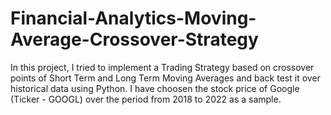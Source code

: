 # Financial-Analytics-Moving-Average-Crossover-Strategy
In this project, I tried to implement a Trading Strategy based on crossover points of Short Term and Long Term Moving Averages and back test it over historical data using Python. I have choosen the stock price of Google (Ticker - GOOGL) over the period from 2018 to 2022 as a sample. 
